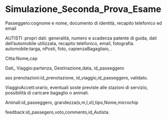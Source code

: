 # Simulazione_Seconda_Prova_Esame

Passeggero:cognome e nome, documento di identità, recapito telefonico ed email

AUTISTI :propri dati: generalità, numero e scadenza patente di guida, dati dell’automobile utilizzata, recapito telefonico, email, fotografia.
automobile:targa, nPosti, foto, capienzaBagagliaio, .

Citta:Nome,cap

Dati_ Viaggio:partenza, Destinazione,data, id_passeggero

ass prenotazioni:id_prenotazione, id_viaggio,id_passeggero, validato.

ViaggioAccett:orario, eventuali soste previste alle stazioni di servizio, possibilità
di caricare bagaglio o animali.

Animali:id_passeggero, grandezza(s,m,l,xl),tipo,Nome,microchip 



feedback:id_passegero,voto,commento,id_Autista.
